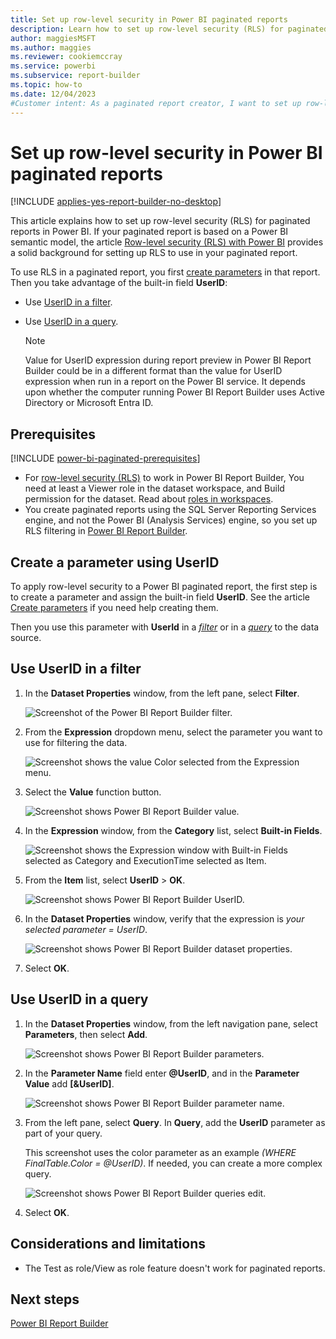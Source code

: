 ```yaml
---
title: Set up row-level security in Power BI paginated reports
description: Learn how to set up row-level security (RLS) for paginated reports in Power BI.
author: maggiesMSFT
ms.author: maggies
ms.reviewer: cookiemccray
ms.service: powerbi
ms.subservice: report-builder
ms.topic: how-to
ms.date: 12/04/2023
#Customer intent: As a paginated report creator, I want to set up row-level security to maintain privacy and security.
---
```


# Set up row-level security in Power BI paginated reports

[!INCLUDE [applies-yes-report-builder-no-desktop](../includes/applies-yes-report-builder-no-desktop.md)] 

This article explains how to set up row-level security (RLS) for paginated reports in Power BI. If your paginated report is based on a Power BI semantic model, the article [Row-level security (RLS) with Power BI](/fabric/security/service-admin-row-level-security) provides a solid background for setting up RLS to use in your paginated report.

To use RLS in a paginated report, you first [create parameters](#create-a-parameter-using-userid) in that report. Then you take advantage of the built-in field **UserID**:

- Use [UserID in a filter](#use-userid-in-a-filter).
- Use [UserID in a query](#use-userid-in-a-query).

    > [!NOTE]  
    > Value for UserID expression during report preview in Power BI Report Builder could be in a different format than the value for UserID expression when run in a report on the Power BI service. It depends upon whether the computer running Power BI Report Builder uses Active Directory or Microsoft Entra ID.

## Prerequisites

[!INCLUDE [power-bi-paginated-prerequisites](../includes/power-bi-paginated-prerequisites.md)]
- For [row-level security (RLS)](/fabric/security/service-admin-row-level-security) to work in Power BI Report Builder, You need at least a Viewer role in the dataset workspace, and Build permission for the dataset. Read about [roles in workspaces](../collaborate-share/service-roles-new-workspaces.md).
- You create paginated reports using the SQL Server Reporting Services engine, and not the Power BI (Analysis Services) engine, so you set up RLS filtering in [Power BI Report Builder](report-builder-power-bi.md).

## Create a parameter using UserID

To apply row-level security to a Power BI paginated report, the first step is to create a parameter and assign the built-in field **UserID**. See the article [Create parameters](parameters/report-builder-parameters.md) if you need help creating them. 

Then you use this parameter with **UserId** in a [*filter*](#use-userid-in-a-filter) or in a [*query*](#use-userid-in-a-query) to the data source.

## Use UserID in a filter

1. In the **Dataset Properties** window, from the left pane, select **Filter**.

    ![Screenshot of the Power BI Report Builder filter.](media/paginated-rls/filter.png)

1. From the **Expression** dropdown menu, select the parameter you want to use for filtering the data.

     ![Screenshot shows the value Color selected from the Expression menu.](media/paginated-rls/expression.png)

1. Select the **Value** function button.

    ![Screenshot shows Power BI Report Builder value.](media/paginated-rls/function.png)

1. In the **Expression** window, from the **Category** list, select **Built-in Fields**.

    ![Screenshot shows the Expression window with Built-in Fields selected as Category and ExecutionTime selected as Item.](media/paginated-rls/built-in-fields.png)

1. From the **Item** list, select **UserID** > **OK**.

    ![Screenshot shows Power BI Report Builder UserID.](media/paginated-rls/userid.png)

1. In the **Dataset Properties** window, verify that the expression is *your selected parameter = UserID*.

    ![Screenshot shows Power BI Report Builder dataset properties.](media/paginated-rls/verify.png)

1. Select **OK**.

## Use UserID in a query

1. In the **Dataset Properties** window, from the left navigation pane, select **Parameters**, then select **Add**.

    ![Screenshot shows Power BI Report Builder parameters.](media/paginated-rls/parameters.png)

1. In the **Parameter Name** field enter **\@UserID**, and in the **Parameter Value** add **[&UserID]**.

    ![Screenshot shows Power BI Report Builder parameter name.](media/paginated-rls/parameter-name.png)

1. From the left pane, select  **Query**. In **Query**, add the **UserID** parameter as part of your query.

    This screenshot uses the color parameter as an example *(WHERE FinalTable.Color = @UserID)*. If needed, you can create a more complex query.

    ![Screenshot shows Power BI Report Builder queries edit.](media/paginated-rls/query-edit.png)

1. Select **OK**.

## Considerations and limitations

* The Test as role/View as role feature doesn't work for paginated reports.

## Next steps

[Power BI Report Builder](report-builder-power-bi.md)
